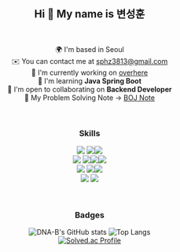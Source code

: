 <div align="center">
  
Hi 👋 My name is 변성훈  
---------------------

<br>

🌍  I'm based in Seoul  
✉️  You can contact me at [sphz3813@gmail.com](mailto:sphz3813@gmail.com)  
🚀  I'm currently working on [overhere](https://github.com/OverHereTeam/backend)  
🧠  I'm learning **Java Spring Boot**  
🤝  I'm open to collaborating on **Backend Developer**  
👻  My Problem Solving Note → [BOJ Note](https://aware-bream-339.notion.site/2f9ca2452eee4d5783563ae1eb8129d1?v=bb58d9c756e2498c9d2355c069e6b257&pvs=4)

<br>

### Skills

<p align="center">
    <img src="https://img.shields.io/badge/FrameWork-%23121011?style=for-the-badge">
    <img src="https://img.shields.io/badge/spring boot-6DB33F?style=for-the-badge&logo=springboot&logoColor=white"><img src="https://img.shields.io/badge/express.js-000000?style=for-the-badge&logo=express&logoColor=white">
  <br>
    <img src="https://img.shields.io/badge/Language-%23121011?style=for-the-badge">
    <img src="https://img.shields.io/badge/Java-FF7900?style=for-the-badge&logo=openjdk&logoColor=white"><img src="https://img.shields.io/badge/C++-00599C?style=for-the-badge&logo=cplusplus&logoColor=white"><img src="https://img.shields.io/badge/python-3776AB?style=for-the-badge&logo=python&logoColor=white">
  <br>
    <img src="https://img.shields.io/badge/DBMS-%23121011?style=for-the-badge">
    <img src="https://img.shields.io/badge/Mysql-4479A1?style=for-the-badge&logo=Mysql&logoColor=white"><img src="https://img.shields.io/badge/mongo db-47A248?style=for-the-badge&logo=mongodb&logoColor=white">
  <br>
    <img src="https://img.shields.io/badge/Cloud-%23121011?style=for-the-badge">
    <img src="https://img.shields.io/badge/google cloud-4285F4?style=for-the-badge&logo=googlecloudstorage&logoColor=white">
</p>

<br>

### Badges

![DNA-B's GitHub stats](https://github-readme-stats.vercel.app/api?username=DNA-B&show_icons=true&theme=moltack&border_radius=15.0&line_height=28) ![Top Langs](https://github-readme-stats.vercel.app/api/top-langs/?username=DNA-B&layout=donut&theme=moltack&border_radius=15.0)  
[![Solved.ac Profile](http://mazassumnida.wtf/api/generate_badge?boj=dna_b)](https://solved.ac/dna_b)
</div>
